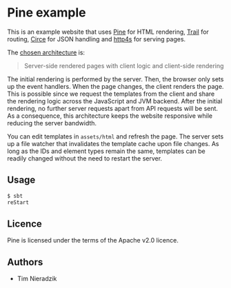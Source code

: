 # Pine example
This is an example website that uses [Pine](https://github.com/sparsetech/pine)
for HTML rendering, [Trail](https://github.com/sparsetech/trail) for routing,
[Circe](https://github.com/circe/circe) for JSON handling and
[http4s](https://github.com/http4s/http4s) for serving pages.

The [chosen architecture](https://github.com/sparsetech/pine/blob/master/docs/3-web-development.md) is:

> Server-side rendered pages with client logic and client-side rendering

The initial rendering is performed by the server. Then, the browser only sets up
the event handlers. When the page changes, the client renders the page. This is
possible since we request the templates from the client and share the rendering
logic across the JavaScript and JVM backend. After the initial rendering, no
further server requests apart from API requests will be sent. As a consequence,
this architecture keeps the website responsive while reducing the server
bandwidth.

You can edit templates in `assets/html` and refresh the page. The server sets up
a file watcher that invalidates the template cache upon file changes. As long as
the IDs and element types remain the same, templates can be readily changed
without the need to restart the server.

## Usage
```scala
$ sbt
reStart
```

## Licence
Pine is licensed under the terms of the Apache v2.0 licence.

## Authors
* Tim Nieradzik
